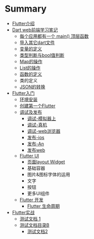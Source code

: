 # Summary

* [Flutter介绍](README.md)
* [Dart web前端学习笔记](setup.md)
  * [每个应用都有一个 main\(\) 顶层函数](setup/mei-ge-ying-yong-du-you-yi-ge-main-ding-ceng-han-shu.md)
  * [导入其它dart文件](setup/dao-ru-qi-ta-dart-wen-jian.md)
  * [变量的定义](setup/bian-liang-de-ding-yi.md)
  * [类型判断与bool值判断](setup/lei-xing-pan-duan-yu-bool-zhi-pan-duan.md)
  * [Map的操作](setup/mapde-cao-zuo.md)
  * [List的操作](setup/listde-cao-zuo.md)
  * [函数的定义](setup/han-shu-de-ding-yi.md)
  * 类的定义
  * [JSON的转换](setup/ru-he-ding-yi-yi-ge-lei-ji-si-you-fang-fa-3001-shu-xing-de-ding-yi.md)
* [Flutter入门](ru-men.md)
  * [环境安装](ru-men/huan-jing-an-zhuang.md)
  * [创建第一个Flutter](ru-men/chuang-jian-di-yi-ge-flutter.md)
  * [调试及发布](ru-men/huan-jing-an-zhuang-ji-diao-shi.md)
    * [调试-模拟器上](ru-men/mo-ni-qi-shang-diao-shi.md)
    * [调试-真机](ru-men/diao-8bd5-zhen-ji.md)
    * [调试-web浏览器](ru-men/diao-8bd5-web-liu-lan-qi.md)
    * [发布-ios](ru-men/fa-5e03-ios.md)
    * [发布-An](ru-men/fa-5e03-an.md)
    * [发布web](ru-men/fa-bu-web.md)
  * [Flutter UI](ru-men/flutteryuan-jian.md)
    * [页面layout Widget](ru-men/flutteryuan-jian/ye-ye-layout-yuan-jian.md)
    * 基础容器
    * 图片&图标字体的运用
    * 文字
    * 按钮
    * 更多UI组件
  * [Flutter 开发](ru-men/flutter-kai-fa.md)
    * [Flutter 生命周期](ru-men/flutter-kai-fa/flutter-sheng-ming-zhou-qi.md)
* [Flutter实战](zzz.md)
  * [测试文档 1](zzz/test1.md)
  * [测试文档目录B](zzz/test2.md)
    * [测试文档2](zzz/test2/test21.md)

